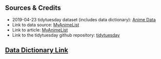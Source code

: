 ## Sources & Credits
-   2019-04-23 tidytuesday dataset (includes data dictionary): [Anime Data](https://github.com/rfordatascience/tidytuesday/blob/master/data/2019/2019-04-23)
-   Link to data source: [MyAnimeList](https://www.kaggle.com/aludosan/myanimelist-anime-dataset-as-20190204)
-   Link to article: [MyAnimeList](https://myanimelist.net/topanime.php?type=bypopularity)
-   Link to the tidytuesday github repository: [tidytuesday](https://github.com/rfordatascience/tidytuesday)
## [Data Dictionary Link](https://github.com/rfordatascience/tidytuesday/tree/master/data/2019/2019-04-23#data-dictionary)